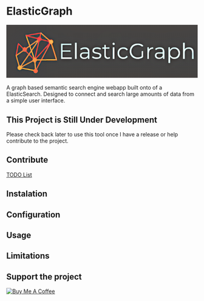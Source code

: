 # ElasticGraph

![ElasticGraph Logo](static/images/logo-banner.png "Title")

A graph based semantic search engine webapp built onto of a ElasticSearch. Designed to connect and search large amounts of data from a simple user interface. 

## This Project is Still Under Development
Please check back later to use this tool once I have a release or help contribute to the project.

## Contribute
[TODO List](TODO.md)

## Instalation

## Configuration

## Usage

## Limitations

## Support the project

[<img src="https://cdn.buymeacoffee.com/buttons/v2/default-yellow.png" alt="Buy Me A Coffee" width="180" height="50" >](https://www.buymeacoffee.com/jtvkw2)
